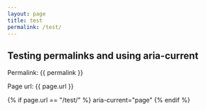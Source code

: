 ```yaml
---
layout: page
title: test
permalink: /test/
---
```


## Testing permalinks and using aria-current

Permalink: {{ permalink }}

Page url: {{ page.url }}

{% if page.url == "/test/" %}
aria-current="page"
{% endif %}